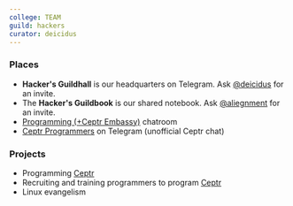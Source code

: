 ```yaml
---
college: TEAM
guild: hackers
curator: deicidus
---
```

### Places
* **Hacker's Guildhall** is our headquarters on Telegram. Ask [@deicidus](http://telegram.me/deicidus) for an invite.
* The **Hacker's Guildbook** is our shared notebook. Ask [@aliegnment](http://telegram.me/aliegnment) for an invite.
* [Programming (+Ceptr Embassy)](https://telegram.me/joinchat/AtV6Vz9s9V9YK5CQh8gRdg) chatroom
* [Ceptr Programmers](https://telegram.me/joinchat/AtV6V0FjkdL_f32XVFAKMw) on Telegram (unofficial Ceptr chat)

### Projects

* Programming [Ceptr](/colleges/ceptr)
* Recruiting and training programmers to program [Ceptr](/colleges/ceptr)
* Linux evangelism
